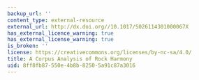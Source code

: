 ```yaml
---
backup_url: ''
content_type: external-resource
external_url: http://dx.doi.org//10.1017/S026114301000067X
has_external_licence_warning: true
has_external_license_warning: true
is_broken: ''
license: https://creativecommons.org/licenses/by-nc-sa/4.0/
title: A Corpus Analysis of Rock Harmony
uid: 8ff8fb87-550e-4b8b-8250-5a91c87a3016
---
```

